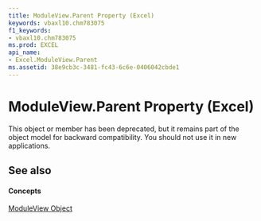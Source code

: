 ```yaml
---
title: ModuleView.Parent Property (Excel)
keywords: vbaxl10.chm783075
f1_keywords:
- vbaxl10.chm783075
ms.prod: EXCEL
api_name:
- Excel.ModuleView.Parent
ms.assetid: 38e9cb3c-3481-fc43-6c6e-0406042cbde1
---
```



# ModuleView.Parent Property (Excel)

This object or member has been deprecated, but it remains part of the object model for backward compatibility. You should not use it in new applications.


## See also


#### Concepts


[ModuleView Object](moduleview-object-excel.md)


